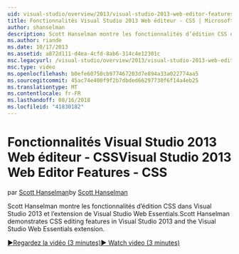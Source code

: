 ```yaml
---
uid: visual-studio/overview/2013/visual-studio-2013-web-editor-features-css
title: Fonctionnalités Visual Studio 2013 Web éditeur - CSS | Microsoft Docs
author: shanselman
description: Scott Hanselman montre les fonctionnalités d’édition CSS dans Visual Studio 2013 et l’extension de Visual Studio Web Essentials.
ms.author: riande
ms.date: 10/17/2013
ms.assetid: a872d111-d4ea-4cfd-8ab6-314c4e12301c
msc.legacyurl: /visual-studio/overview/2013/visual-studio-2013-web-editor-features-css
msc.type: video
ms.openlocfilehash: b0efe60750cb977467203d7e894a33a022774aa5
ms.sourcegitcommit: 45ac74e400f9f2b7dbded66297730f6f14a4eb25
ms.translationtype: MT
ms.contentlocale: fr-FR
ms.lasthandoff: 08/16/2018
ms.locfileid: "41830182"
---
```

<a name="visual-studio-2013-web-editor-features---css"></a><span data-ttu-id="1d184-103">Fonctionnalités Visual Studio 2013 Web éditeur - CSS</span><span class="sxs-lookup"><span data-stu-id="1d184-103">Visual Studio 2013 Web Editor Features - CSS</span></span>
====================
<span data-ttu-id="1d184-104">par [Scott Hanselman](https://github.com/shanselman)</span><span class="sxs-lookup"><span data-stu-id="1d184-104">by [Scott Hanselman](https://github.com/shanselman)</span></span>

<span data-ttu-id="1d184-105">Scott Hanselman montre les fonctionnalités d’édition CSS dans Visual Studio 2013 et l’extension de Visual Studio Web Essentials.</span><span class="sxs-lookup"><span data-stu-id="1d184-105">Scott Hanselman demonstrates CSS editing features in Visual Studio 2013 and the Visual Studio Web Essentials extension.</span></span>

[<span data-ttu-id="1d184-106">&#9654;Regardez la vidéo (3 minutes)</span><span class="sxs-lookup"><span data-stu-id="1d184-106">&#9654; Watch video (3 minutes)</span></span>](https://channel9.msdn.com/Blogs/ASP-NET-Site-Videos/visual-studio-2013-web-editor-features-css)
